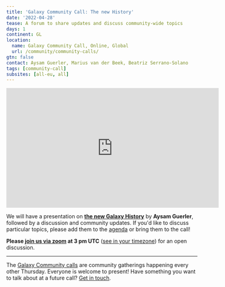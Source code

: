 ```yaml
---
title: 'Galaxy Community Call: The new History'
date: '2022-04-28'
tease: A forum to share updates and discuss community-wide topics
days: 1
continent: GL
location:
  name: Galaxy Community Call, Online, Global
  url: /community/community-calls/
gtn: false
contact: Aysam Guerler, Marius van der Beek, Beatriz Serrano-Solano
tags: [community-call]
subsites: [all-eu, all]
---
```


<iframe width="560" height="315" src="https://www.youtube.com/embed/EHBPWuK6Cfs" title="YouTube video player" frameborder="0" allow="accelerometer; autoplay; clipboard-write; encrypted-media; gyroscope; picture-in-picture" allowfullscreen>
</iframe>

We will have a presentation on [**the new Galaxy History**](https://docs.google.com/presentation/d/1s778W5Y8rRuuUq_DbEGf_M62ZqmdqgmiQ4lU0KxSHIA/edit#slide=id.g117efd6ba1d_0_96) by **Aysam Guerler**, followed by a discussion and community updates. If you'd like to discuss particular topics, please add them to the [agenda](https://docs.google.com/document/d/1PYUnO_td7f-l0fxRYDn8D6ER7W6eY-E9mUx8ErT8kJ4/edit?usp=sharing) or bring them to the call!

**Please [join us via zoom](https://us02web.zoom.us/j/89953576624?pwd=cEVKdWRCUlhFSE50bUM2bEpKTFNnUT09) at 3 pm UTC** ([see in your timezone](https://www.timeanddate.com/worldclock/fixedtime.html?msg=Galaxy+community+call&iso=20220428T15)) for an open discussion.


---

The [Galaxy Community calls](/community/community-calls/) are community gatherings happening every other Thursday. Everyone is welcome to present! Have something you want to talk about at a future call? [Get in touch](mailto:outreach@galaxyproject.org).
